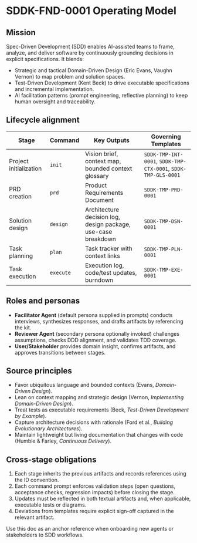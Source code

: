 # SDDK-FND-0001 Operating Model

## Mission
Spec-Driven Development (SDD) enables AI-assisted teams to frame, analyze, and deliver software by continuously grounding decisions in explicit specifications. It blends:
- Strategic and tactical Domain-Driven Design (Eric Evans, Vaughn Vernon) to map problem and solution spaces.
- Test-Driven Development (Kent Beck) to drive executable specifications and incremental implementation.
- AI facilitation patterns (prompt engineering, reflective planning) to keep human oversight and traceability.

## Lifecycle alignment
| Stage | Command | Key Outputs | Governing Templates |
| --- | --- | --- | --- |
| Project initialization | `init` | Vision brief, context map, bounded context glossary | `SDDK-TMP-INT-0001`, `SDDK-TMP-CTX-0001`, `SDDK-TMP-GLS-0001` |
| PRD creation | `prd` | Product Requirements Document | `SDDK-TMP-PRD-0001` |
| Solution design | `design` | Architecture decision log, design package, use-case breakdown | `SDDK-TMP-DSN-0001` |
| Task planning | `plan` | Task tracker with context links | `SDDK-TMP-PLN-0001` |
| Task execution | `execute` | Execution log, code/test updates, burndown | `SDDK-TMP-EXE-0001` |

## Roles and personas
- **Facilitator Agent** (default persona supplied in prompts) conducts interviews, synthesizes responses, and drafts artifacts by referencing the kit.
- **Reviewer Agent** (secondary persona optionally invoked) challenges assumptions, checks DDD alignment, and validates TDD coverage.
- **User/Stakeholder** provides domain insight, confirms artifacts, and approves transitions between stages.

## Source principles
- Favor ubiquitous language and bounded contexts (Evans, *Domain-Driven Design*).
- Lean on context mapping and strategic design (Vernon, *Implementing Domain-Driven Design*).
- Treat tests as executable requirements (Beck, *Test-Driven Development by Example*).
- Capture architecture decisions with rationale (Ford et al., *Building Evolutionary Architectures*).
- Maintain lightweight but living documentation that changes with code (Humble & Farley, *Continuous Delivery*).

## Cross-stage obligations
1. Each stage inherits the previous artifacts and records references using the ID convention.
2. Each command prompt enforces validation steps (open questions, acceptance checks, regression impacts) before closing the stage.
3. Updates must be reflected in both textual artifacts and, when applicable, executable tests or diagrams.
4. Deviations from templates require explicit sign-off captured in the relevant artifact.

Use this doc as an anchor reference when onboarding new agents or stakeholders to SDD workflows.

